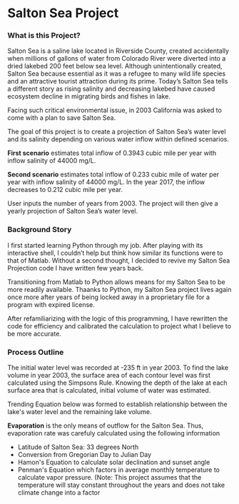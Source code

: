 # Salton Sea Project

### What is this Project?

Salton Sea is a saline lake located in Riverside County, created accidentally when millions of gallons of water from Colorado River were diverted into a dried lakebed 200 feet below sea level. Although unintentionally created, Salton Sea because essential as it was a refugee to many wild life species and an attractive tourist attraction during its prime. Today’s Salton Sea tells a different story as rising salinity and decreasing lakebed have caused ecosystem decline in migrating birds and fishes in lake.

Facing such critical environmental issue, in 2003 California was asked to come with a plan to save Salton Sea.

The goal of this project is to create a projection of Salton Sea’s water level and its salinity depending on various water inflow within defined scenarios.

**First scenario** estimates total inflow of 0.3943 cubic mile per year with inflow salinity of 44000 mg/L.

**Second scenario** estimates total inflow of 0.233 cubic mile of water per year with inflow salinity of 44000 mg/L. In the year 2017, the inflow decreases to 0.212 cubic mile per year.

User inputs the number of years from 2003. The project will then give a yearly projection of Salton Sea’s water level.

### Background Story
I first started learning Python through my job. After playing with its interactive shell, I couldn’t help but think how similar its functions were to that of Matlab. Without a second thought, I decided to revive my Salton Sea Projection code I have written few years back.

Transitioning from Matlab to Python allows means for my Salton Sea to be more readily available. Thaanks to Python, my Salton Sea project lives again once more after years of being locked away in a proprietary file for a program with expired license.

After refamiliarizing with the logic of this programming, I have rewritten the code for efficiency and calibrated the calculation to project what I believe to be more accurate.

### Process Outline

The initial water level was recorded at -235 ft in year 2003. To find the lake volume in year 2003, the surface area of each contour level was first calculated using the Simpsons Rule. Knowing the depth of the lake at each surface area that is calculated, initial volume of water was estimated.

Trending Equation below was formed to establish relationship between the lake's water level and the remaining lake volume.

**Evaporation** is the only means of outflow for the Salton Sea. Thus, evaporation rate was carefuly calculated using the following information

* Latitude of Salton Sea: 33 degrees North
* Conversion from Gregorian Day to Julian Day
* Hamon's Equation to calculate solar declination and sunset angle
* Penman's Equation which factors in average monthly temperature to calculate vapor pressure. (Note: This project assumes that the temperature will stay constant throughout the years and does not take climate change into a factor


